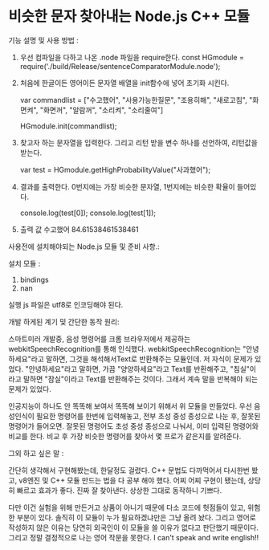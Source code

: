 # 비슷한 문자 찾아내는 Node.js C++ 모듈


기능 설명 및 사용 방법 :

1. 우선 컴파일을 다하고 나온 .node 파일을 require한다.
    const HGmodule = require('./build/Release/sentenceComparatorModule.node');

2. 처음에 한글이든 영어이든 문자열 배열을 init함수에 넣어 초기화 시킨다.

    var commandlist = ["수고했어", "사용가능한질문", "조용히해", "새로고침",
    "화면켜", "화면꺼", "알람꺼", "소리켜", "소리줄여"]

    HGmodule.init(commandlist);
    
3. 찾고자 하는 문자열을 입력한다. 그리고 리턴 받을 변수 하나를 선언하여, 리턴값을 받는다.

    var test = HGmodule.getHighProbabilityValue("사과했어");

4. 결과를 출력한다. 0번지에는 가장 비슷한 문자열, 1번지에는 비슷한 확율이 들어있다.

    console.log(test[0]);
    console.log(test[1]);
    
5. 출력 값
    수고했어
    84.61538461538461





사용전에 설치해야되는 Node.js 모듈 및 준비 사항.:
  
  설치 모듈 :
  1. bindings
  2. nan

  실행 js 파일은 utf8로 인코딩해야 된다.




개발 하게된 계기 및 간단한 동작 원리:

스마트미러 개발중, 음성 명령어를 크롬 브라우저에서 제공하는 webkitSpeechRecognition를 통해 인식했다. webkitSpeechRecognition는 "안녕하세요"라고 말하면, 그것을 해석해서Text로 반환해주는 모듈인데. 저 자식이 문제가 있었다.
"안녕하세요"라고 말하면, 가끔 "양양하세요"라고 Text를 반환해주고, "침실"이라고 말하면 "잠실"이라고 Text를 반환해주는 것이다. 그래서 계속 말을 반복해야 되는 문제가 있었다.

인공지능이 하나도 안 똑똑해 보여서 똑똑해 보이기 위해서 위 모듈을 만들었다.
우선 음성인식이 필요한 명령어를 한번에 입력해놓고, 전부 초성 중성 종성으로 나눈 후, 잘못된 명령어가 들어오면.
잘못된 명령어도 초성 중성 종성으로 나눠서, 이미 입력된 명령어와 비교를 한다.
비교 후 가장 비슷한 명령어를 찾아서 몇 프로가 같은지를 알려준다.



그외 하고 싶은 말 :

간단히 생각해서 구현해봤는데, 한달정도 걸렸다.
C++ 문법도 다까먹어서 다시한번 봤고, v8엔진 및 C++ 모듈 만드는 법을 다 공부 해야 했다.
어찌 어찌 구현이 됐는데, 상당히 빠르고 효과가 좋다.
진짜 잘 찾아낸다. 상상한 그대로 동작하니 기쁘다.

다만 이건 실험을 위해 만든거고 상품이 아니기 때문에 다소 코드에 헛점들이 있고, 위험한 부분이 있다.
솔직히 이 모듈이 누가 필요하겠냐만은 그냥 올려 놨다.
그리고 영어로 작성하지 않은 이유는 당연히 외국인이 이 모듈을 쓸 이유가 없다고 판단했기 때문이다.
그리고 정말 결정적으로 나는 영어 작문을 못한다.
I can't speak and write english!!


